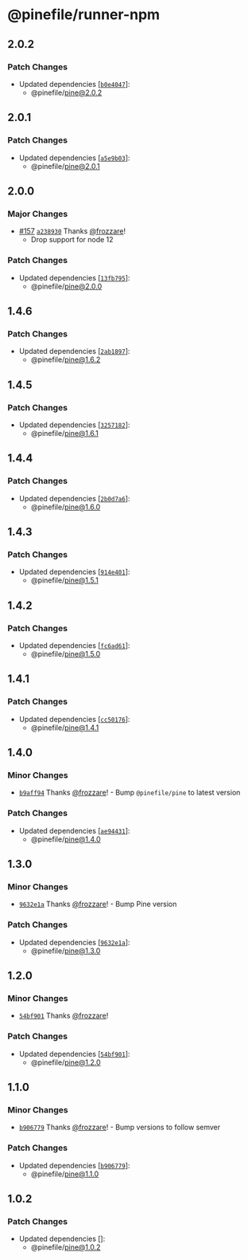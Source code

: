 # @pinefile/runner-npm

## 2.0.2

### Patch Changes

- Updated dependencies [[`b0e4047`](https://github.com/pinefile/pine/commit/b0e4047cce8a64c1df4720bceafb438f7745184e)]:
  - @pinefile/pine@2.0.2

## 2.0.1

### Patch Changes

- Updated dependencies [[`a5e9b03`](https://github.com/pinefile/pine/commit/a5e9b0319d13abce2f0688c32ecece215269261d)]:
  - @pinefile/pine@2.0.1

## 2.0.0

### Major Changes

- [#157](https://github.com/pinefile/pine/pull/157) [`a238930`](https://github.com/pinefile/pine/commit/a2389300a3a08278f457cf616f784d288da54f8d) Thanks [@frozzare](https://github.com/frozzare)!
  - Drop support for node 12

### Patch Changes

- Updated dependencies [[`13fb795`](https://github.com/pinefile/pine/commit/13fb795dbbd114d305fc397582d364d32b882fbe)]:
  - @pinefile/pine@2.0.0

## 1.4.6

### Patch Changes

- Updated dependencies [[`2ab1897`](https://github.com/pinefile/pine/commit/2ab1897c085d57746a7a99bf5a80ee34a385c14d)]:
  - @pinefile/pine@1.6.2

## 1.4.5

### Patch Changes

- Updated dependencies [[`3257182`](https://github.com/pinefile/pine/commit/32571820ba1aa22f589bbc81d8d98c8a9920e0b4)]:
  - @pinefile/pine@1.6.1

## 1.4.4

### Patch Changes

- Updated dependencies [[`2b0d7a6`](https://github.com/pinefile/pine/commit/2b0d7a6ba3a5a3a22dbab9ff86100427dc3f81ac)]:
  - @pinefile/pine@1.6.0

## 1.4.3

### Patch Changes

- Updated dependencies [[`914e401`](https://github.com/pinefile/pine/commit/914e4011f727edd2d32c0062b5156306e1ce4a17)]:
  - @pinefile/pine@1.5.1

## 1.4.2

### Patch Changes

- Updated dependencies [[`fc6ad61`](https://github.com/pinefile/pine/commit/fc6ad61b071c48cbbb275a066cd1a5e31c6fba26)]:
  - @pinefile/pine@1.5.0

## 1.4.1

### Patch Changes

- Updated dependencies [[`cc50176`](https://github.com/pinefile/pine/commit/cc50176e91adb5bf0af881854ca7453eda22f177)]:
  - @pinefile/pine@1.4.1

## 1.4.0

### Minor Changes

- [`b9aff94`](https://github.com/pinefile/pine/commit/b9aff940033bb0c459607042f713750b5487547c) Thanks [@frozzare](https://github.com/frozzare)! - Bump `@pinefile/pine` to latest version

### Patch Changes

- Updated dependencies [[`ae94431`](https://github.com/pinefile/pine/commit/ae9443110f106cbdd235b9589af8baa9fc55e4cf)]:
  - @pinefile/pine@1.4.0

## 1.3.0

### Minor Changes

- [`9632e1a`](https://github.com/pinefile/pine/commit/9632e1aca9199b356faa1981acda039661c7e85b) Thanks [@frozzare](https://github.com/frozzare)! - Bump Pine version

### Patch Changes

- Updated dependencies [[`9632e1a`](https://github.com/pinefile/pine/commit/9632e1aca9199b356faa1981acda039661c7e85b)]:
  - @pinefile/pine@1.3.0

## 1.2.0

### Minor Changes

- [`54bf901`](https://github.com/pinefile/pine/commit/54bf901dda9951cf306ac9fc9239522aee37bc10) Thanks [@frozzare](https://github.com/frozzare)!

### Patch Changes

- Updated dependencies [[`54bf901`](https://github.com/pinefile/pine/commit/54bf901dda9951cf306ac9fc9239522aee37bc10)]:
  - @pinefile/pine@1.2.0

## 1.1.0

### Minor Changes

- [`b906779`](https://github.com/pinefile/pine/commit/b906779eb4a67bd3859099493734f4dad8052d5b) Thanks [@frozzare](https://github.com/frozzare)! - Bump versions to follow semver

### Patch Changes

- Updated dependencies [[`b906779`](https://github.com/pinefile/pine/commit/b906779eb4a67bd3859099493734f4dad8052d5b)]:
  - @pinefile/pine@1.1.0

## 1.0.2

### Patch Changes

- Updated dependencies []:
  - @pinefile/pine@1.0.2
